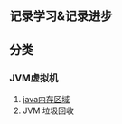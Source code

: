## 记录学习&记录进步

## 分类

###  JVM虚拟机

1. [java内存区域](https://github.com/ForeverRunner/blog/blob/gh-pages/jvm/01JavaMemory.md) 
2. JVM 垃圾回收
